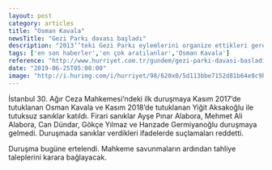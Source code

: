 ```yaml
---
layout: post
category: articles
title: "Osman Kavala"
newsTitle: "Gezi Parkı davası başladı"
description: "2013’’teki Gezi Parkı eylemlerini organize ettikleri gerekçesiyle 2’si tutuklu, 6’sı firari 16 sanık hakkında açılan davaya Silivri Ceza İnfaz Kurumları Yerleşkesi’ndeki mahkeme salonunda başlandı. "
tags: ['en son haberler','en çok aratılanlar','Osman Kavala']
reference: "http://www.hurriyet.com.tr/gundem/gezi-parki-davasi-basladi-41254117"
date: "2019-06-25T05:00:00"
image: "http://i.hurimg.com/i/hurriyet/98/620x0/5d113bbe7152d81b64e8c9bb.jpg"
---
```


<p>İstanbul 30. Ağır Ceza Mahkemesi&rsquo;ndeki ilk duruşmaya Kasım 2017&rsquo;de tutuklanan Osman Kavala ve Kasım 2018&rsquo;de tutuklanan Yiğit Aksakoğlu ile tutuksuz sanıklar katıldı. Firari sanıklar Ayşe Pınar Alabora, Mehmet Ali Alabora, Can D&uuml;ndar, G&ouml;k&ccedil;e Yılmaz ve Hanzade Germiyanoğlu duruşmaya gelmedi. Duruşmada sanıklar verdikleri ifadelerde su&ccedil;lamaları reddetti.</p>
<p>Duruşma bug&uuml;ne ertelendi. Mahkeme savunmaların ardından tahliye taleplerini karara bağlayacak.</p>